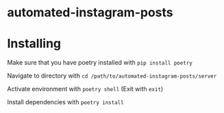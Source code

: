 # automated-instagram-posts

# Installing
Make sure that you have poetry installed with `pip install poetry`

Navigate to directory with `cd /path/to/automated-instagram-posts/server`

Activate environment with `poetry shell` (Exit with `exit`)

Install dependencies with `poetry install`
